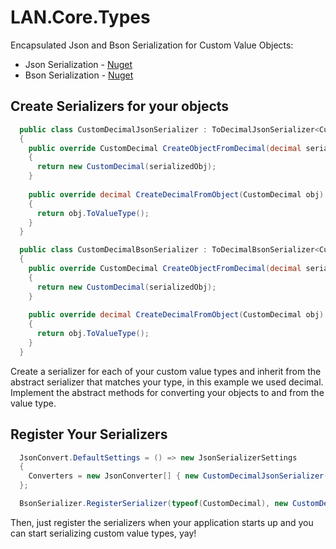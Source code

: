 LAN.Core.Types
===

Encapsulated Json and Bson Serialization for Custom Value Objects:
* Json Serialization - [Nuget](https://www.nuget.org/packages/LAN.Core.Types.JsonSerialization/)
* Bson Serialization - [Nuget](https://www.nuget.org/packages/LAN.Core.Types.BsonSerialization/)

Create Serializers for your objects
---
```c#
  public class CustomDecimalJsonSerializer : ToDecimalJsonSerializer<CustomDecimal>
  {
    public override CustomDecimal CreateObjectFromDecimal(decimal serializedObj)
    {
      return new CustomDecimal(serializedObj);
    }
    
    public override decimal CreateDecimalFromObject(CustomDecimal obj)
    {
      return obj.ToValueType();
    }
  }

  public class CustomDecimalBsonSerializer : ToDecimalBsonSerializer<CustomDecimal>
  {
    public override CustomDecimal CreateObjectFromDecimal(decimal serializedObj)
    {
      return new CustomDecimal(serializedObj);
    }
    
    public override decimal CreateDecimalFromObject(CustomDecimal obj)
    {
      return obj.ToValueType();
    }
  }
```
Create a serializer for each of your custom value types and inherit from the abstract serializer that matches your type, in this example we used decimal.  Implement the abstract methods for converting your objects to and from the value type.

Register Your Serializers
---
```c#
  JsonConvert.DefaultSettings = () => new JsonSerializerSettings
  {
    Converters = new JsonConverter[] { new CustomDecimalJsonSerializer() }
  };

  BsonSerializer.RegisterSerializer(typeof(CustomDecimal), new CustomDecimalBsonSerializer());  
```
Then, just register the serializers when your application starts up and you can start serializing custom value types, yay!
